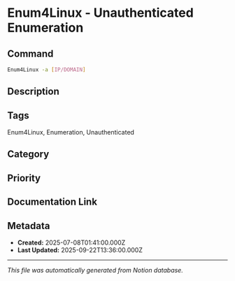 # Enum4Linux - Unauthenticated Enumeration

## Command
```bash
Enum4Linux -a [IP/DOMAIN]
```

## Description


## Tags
Enum4Linux, Enumeration, Unauthenticated

## Category


## Priority


## Documentation Link


## Metadata
- **Created:** 2025-07-08T01:41:00.000Z
- **Last Updated:** 2025-09-22T13:36:00.000Z

---
*This file was automatically generated from Notion database.*